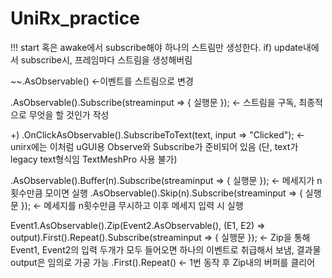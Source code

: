# UniRx_practice
 
 !!! start 혹은 awake에서 subscribe해야 하나의 스트림만 생성한다. if) update내에서 subscribe시, 프레임마다 스트림을 생성해버림
 
~~.AsObservable()  <-이벤트를 스트림으로 변경

.AsObservable().Subscribe(streaminput => { 실행문 });  <- 스트림을 구독, 최종적으로 무엇을 할 것인가 작성

+) .OnClickAsObservable().SubscribeToText(text, input => "Clicked");   <-  unirx에는 이처럼 uGUI용 Observe와 Subscribe가 준비되어 있음
                                                                        (단, text가 legacy text형식임 TextMeshPro 사용 불가)

.AsObservable().Buffer(n).Subscribe(streaminput => { 실행문 });  <- 메세지가 n횟수만큼 모이면 실행
.AsObservable().Skip(n).Subscribe(streaminput => { 실행문 });  <- 메세지를 n횟수만큼 무시하고 이후 메세지 입력 시 실행

Event1.AsObservable().Zip(Event2.AsObservable(), (E1, E2) => output).First().Repeat().Subscribe(streaminput => { 실행문 });
<- Zip을 통해 Event1, Event2의 입력 두개가 모두 들어오면 하나의 이벤트로 취급해서 보냄, 결과물 output은 임의로 가공 가능
.First().Repeat() <- 1번 동작 후 Zip내의 버퍼를 클리어
